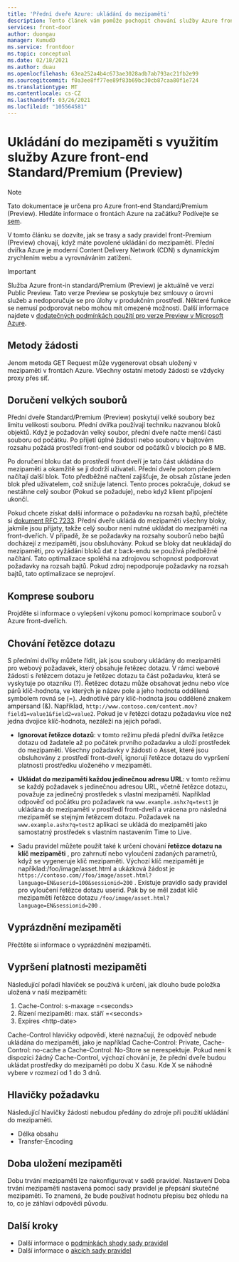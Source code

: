 ```yaml
---
title: 'Přední dveře Azure: ukládání do mezipaměti'
description: Tento článek vám pomůže pochopit chování služby Azure front-in standard/Premium s pravidly směrování, která povolují ukládání do mezipaměti.
services: front-door
author: duongau
manager: KumudD
ms.service: frontdoor
ms.topic: conceptual
ms.date: 02/18/2021
ms.author: duau
ms.openlocfilehash: 63ea252a4b4c673ae3028adb7ab793ac21fb2e99
ms.sourcegitcommit: f0a3ee8ff77ee89f83b69bc30cb87caa80f1e724
ms.translationtype: MT
ms.contentlocale: cs-CZ
ms.lasthandoff: 03/26/2021
ms.locfileid: "105564581"
---
```

# <a name="caching-with-azure-front-door-standardpremium-preview"></a>Ukládání do mezipaměti s využitím služby Azure front-end Standard/Premium (Preview)

> [!Note]
> Tato dokumentace je určena pro Azure front-end Standard/Premium (Preview). Hledáte informace o frontách Azure na začátku? Podívejte se [sem](../front-door-overview.md).

V tomto článku se dozvíte, jak se trasy a sady pravidel front-Premium (Preview) chovají, když máte povolené ukládání do mezipaměti. Přední dvířka Azure je moderní Content Delivery Network (CDN) s dynamickým zrychlením webu a vyrovnáváním zatížení.

> [!IMPORTANT]
> Služba Azure front-in standard/Premium (Preview) je aktuálně ve verzi Public Preview.
> Tato verze Preview se poskytuje bez smlouvy o úrovni služeb a nedoporučuje se pro úlohy v produkčním prostředí. Některé funkce se nemusí podporovat nebo mohou mít omezené možnosti.
> Další informace najdete v [dodatečných podmínkách použití pro verze Preview v Microsoft Azure](https://azure.microsoft.com/support/legal/preview-supplemental-terms/).

## <a name="request-methods"></a>Metody žádosti

Jenom metoda GET Request může vygenerovat obsah uložený v mezipaměti v frontách Azure. Všechny ostatní metody žádosti se vždycky proxy přes síť.

## <a name="delivery-of-large-files"></a>Doručení velkých souborů

Přední dveře Standard/Premium (Preview) poskytují velké soubory bez limitu velikosti souboru. Přední dvířka používají techniku nazvanou bloků objektů. Když je požadován velký soubor, přední dveře načte menší části souboru od počátku. Po přijetí úplné žádosti nebo souboru v bajtovém rozsahu požádá prostředí front-end soubor od počátků v blocích po 8 MB.

Po doručení bloku dat do prostředí front dveří je tato část ukládána do mezipaměti a okamžitě se jí dodrží uživateli. Přední dveře potom předem načítají další blok. Toto předběžné načtení zajišťuje, že obsah zůstane jeden blok před uživatelem, což snižuje latenci. Tento proces pokračuje, dokud se nestáhne celý soubor (Pokud se požaduje), nebo když klient připojení ukončí.

Pokud chcete získat další informace o požadavku na rozsah bajtů, přečtěte si [dokument RFC 7233](https://web.archive.org/web/20171009165003/http://www.rfc-base.org/rfc-7233.html).
Přední dveře ukládá do mezipaměti všechny bloky, jakmile jsou přijaty, takže celý soubor není nutné ukládat do mezipaměti na front-dveřích. V případě, že se požadavky na rozsahy souborů nebo bajtů docházejí z mezipaměti, jsou obsluhovány. Pokud se bloky dat neukládají do mezipaměti, pro vyžádání bloků dat z back-endu se používá předběžné načítání. Tato optimalizace spoléhá na zdrojovou schopnost podporovat požadavky na rozsah bajtů. Pokud zdroj nepodporuje požadavky na rozsah bajtů, tato optimalizace se neprojeví.

## <a name="file-compression"></a>Komprese souboru

Projděte si informace o vylepšení výkonu pomocí komprimace souborů v Azure front-dveřích.

## <a name="query-string-behavior"></a>Chování řetězce dotazu

S předními dvířky můžete řídit, jak jsou soubory ukládány do mezipaměti pro webový požadavek, který obsahuje řetězec dotazu. V rámci webové žádosti s řetězcem dotazu je řetězec dotazu ta část požadavku, která se vyskytuje po otazníku (?). Řetězec dotazu může obsahovat jednu nebo více párů klíč-hodnota, ve kterých je název pole a jeho hodnota oddělená symbolem rovná se (=). Jednotlivé páry klíč-hodnota jsou oddělené znakem ampersand (&). Například, `http://www.contoso.com/content.mov?field1=value1&field2=value2`. Pokud je v řetězci dotazu požadavku více než jedna dvojice klíč-hodnota, nezáleží na jejich pořadí.

* **Ignorovat řetězce dotazů**: v tomto režimu předá přední dvířka řetězce dotazu od žadatele až po počátek prvního požadavku a uloží prostředek do mezipaměti. Všechny požadavky v žádosti o Asset, které jsou obsluhovány z prostředí front-dveří, ignorují řetězce dotazu do vypršení platnosti prostředku uloženého v mezipaměti.

* **Ukládat do mezipaměti každou jedinečnou adresu URL**: v tomto režimu se každý požadavek s jedinečnou adresou URL, včetně řetězce dotazu, považuje za jedinečný prostředek s vlastní mezipamětí. Například odpověď od počátku pro požadavek na `www.example.ashx?q=test1` je ukládána do mezipaměti v prostředí front-dveří a vrácena pro následná mezipaměť se stejným řetězcem dotazu. Požadavek na `www.example.ashx?q=test2` aplikaci se ukládá do mezipaměti jako samostatný prostředek s vlastním nastavením Time to Live.
* Sadu pravidel můžete použít také k určení chování **řetězce dotazu na klíč mezipaměti** , pro zahrnutí nebo vyloučení zadaných parametrů, když se vygeneruje klíč mezipaměti. Výchozí klíč mezipaměti je například:/foo/image/asset.html a ukázková žádost je `https://contoso.com//foo/image/asset.html?language=EN&userid=100&sessionid=200` . Existuje pravidlo sady pravidel pro vyloučení řetězce dotazu userid. Pak by se měl zadat klíč mezipaměti řetězce dotazu `/foo/image/asset.html?language=EN&sessionid=200` .

## <a name="cache-purge"></a>Vyprázdnění mezipaměti

Přečtěte si informace o vyprázdnění mezipaměti.

## <a name="cache-expiration"></a>Vypršení platnosti mezipaměti
Následující pořadí hlaviček se používá k určení, jak dlouho bude položka uložená v naší mezipaměti:</br>
1. Cache-Control: s-maxage =\<seconds>
2. Řízení mezipaměti: max. stáří =\<seconds>
3. Expires \<http-date>

Cache-Control hlavičky odpovědí, které naznačují, že odpověď nebude ukládána do mezipaměti, jako je například Cache-Control: Private, Cache-Control: no-cache a Cache-Control: No-Store se nerespektuje.  Pokud není k dispozici žádný Cache-Control, výchozí chování je, že přední dveře budou ukládat prostředky do mezipaměti po dobu X času. Kde X se náhodně vybere v rozmezí od 1 do 3 dnů.

## <a name="request-headers"></a>Hlavičky požadavku

Následující hlavičky žádosti nebudou předány do zdroje při použití ukládání do mezipaměti.
* Délka obsahu
* Transfer-Encoding

## <a name="cache-duration"></a>Doba uložení mezipaměti

Dobu trvání mezipaměti lze nakonfigurovat v sadě pravidel. Nastavení Doba trvání mezipaměti nastavená pomocí sady pravidel je přepsání skutečné mezipaměti. To znamená, že bude používat hodnotu přepisu bez ohledu na to, co je záhlaví odpovědi původu.

## <a name="next-steps"></a>Další kroky

* Další informace o [podmínkách shody sady pravidel](concept-rule-set-match-conditions.md)
* Další informace o [akcích sady pravidel](concept-rule-set-actions.md)